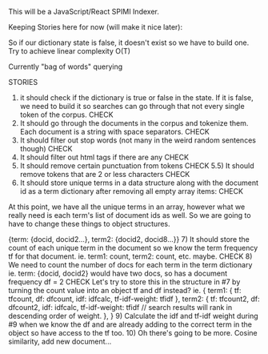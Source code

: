 
This will be a JavaScript/React SPIMI Indexer.

Keeping Stories here for now (will make it nice later):

So if our dictionary state is false, it doesn't exist so we have to build one.
Try to achieve linear complexity O(T)

Currently "bag of words" querying

STORIES 
1) it should check if the dictionary is true or false in the state. If it is false,
we need to build it so searches can go through that not every single token of the
corpus. CHECK
2) It should go through the documents in the corpus and tokenize them. Each document is a string
with space separators. CHECK
3) It should filter out stop words (not many in the weird random sentences though) CHECK
4) It should filter out html tags if there are any CHECK
5) It should remove certain punctuation from tokens  CHECK
5.5) It should remove tokens that are 2 or less characters CHECK
6) It should store unique terms in a data structure along with the document id as a 
term dictionary after removing all empty array items: CHECK

At this point, we have all the unique terms in an array, however what we really need
is each term's list of document ids as well. So we are going to have to change these things to
object structures.

{term: {docid, docid2...}, term2: {docid2, docid8...}}
7) It should store the count of each unique term in the document so we know the term frequency
tf for that document. ie. term1: count, term2: count, etc. maybe. CHECK
8) We need to count the number of docs for each term in the term dictionary ie.
term: {docid, docid2} would have two docs, so has a document frequency df = 2 CHECK
Let's try to store this in the structure in #7 by turning the count value into an object tf
and df instead? 
ie. 
{
  term1: {
    tf: tfcount,
    df: dfcount,
    idf: idfcalc,
    tf-idf-weight: tfidf
  },
  term2: {
    tf: tfcount2,
    df: dfcount2,
    idf: idfcalc,
    tf-idf-weight: tfidf // search results will rank in descending order of weight.
  },
}
9) Calculate the idf and tf-idf weight during #9 when we know the df and are already 
adding to the correct term in the object so have access to the tf too.
10) Oh there's going to be more. Cosine similarity, add new document...
